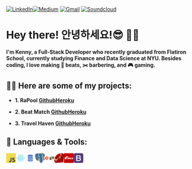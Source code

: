 [![LinkedIn](https://img.shields.io/badge/LinkedIn-0077B5?style=for-the-badge&logo=linkedin&logoColor=white)](https://www.linkedin.com/in/kenny-yoon-23643513a/)[![Medium](https://img.shields.io/badge/medium-0A0A0A?style=for-the-badge&logo=medium&logoColor=white)](https://healerx97.medium.com/)
[![Gmail](https://img.shields.io/badge/Gmail-D14836?style=for-the-badge&logo=gmail&logoColor=white)](mailto:kenny.yoon@stern.nyu.edu)
[![Soundcloud](https://img.shields.io/badge/SoundCloud-FF3300?style=for-the-badge&logo=soundcloud&logoColor=white)](https://soundcloud.com/ghun-kenny-yoon)

# Hey there! 안녕하세요!😎 🤙🏻

**I'm Kenny,
a Full-Stack Developer who recently graduated from Flatiron School, currently studying Finance and Data Science at NYU.
Besides coding, I love making 🎹 beats, ✂️ barbering, and 🎮 gaming.**


## 🧑‍💻 Here are some of my projects:
* **1. RaPool [Github](https://github.com/healerx97/RaPool)[Heroku](https://rapool.herokuapp.com/)**

* **2. Beat Match [Github](https://github.com/healerx97/Beat-Match)[Heroku](https://beat-match.herokuapp.com/)**

* **3. Travel Haven [Github](https://github.com/healerx97/TravelHaven)[Heroku](https://travelhaven.herokuapp.com/)**

## 🔧 Languages & Tools:
<img  align="left" alt="JavaScript" width="26px" src="https://raw.githubusercontent.com/github/explore/80688e429a7d4ef2fca1e82350fe8e3517d3494d/topics/javascript/javascript.png" />
<img  align="left" alt="React" width="26px" src="https://raw.githubusercontent.com/github/explore/80688e429a7d4ef2fca1e82350fe8e3517d3494d/topics/react/react.png" />
<img  align="left" alt="SQL" width="26px" src="https://raw.githubusercontent.com/github/explore/80688e429a7d4ef2fca1e82350fe8e3517d3494d/topics/sql/sql.png" />
<img  align="left" alt="MySQL" width="26px" src="https://raw.githubusercontent.com/github/explore/80688e429a7d4ef2fca1e82350fe8e3517d3494d/topics/postgresql/postgresql.png" />
<img  align="left" alt="Git" width="26px" src="https://raw.githubusercontent.com/github/explore/80688e429a7d4ef2fca1e82350fe8e3517d3494d/topics/git/git.png" />
<img  align="left" alt="Ruby" width="26px" src="https://raw.githubusercontent.com/github/explore/80688e429a7d4ef2fca1e82350fe8e3517d3494d/topics/ruby/ruby.png" />
<img  align="left" alt="Rails" width="26px" src="https://raw.githubusercontent.com/github/explore/80688e429a7d4ef2fca1e82350fe8e3517d3494d/topics/rails/rails.png" />
<img  align="left" alt="Bootstrap" width="26px" src="https://raw.githubusercontent.com/github/explore/80688e429a7d4ef2fca1e82350fe8e3517d3494d/topics/bootstrap/bootstrap.png" />

<!--
**healerx97/healerx97** is a ✨ _special_ ✨ repository because its `README.md` (this file) appears on your GitHub profile.

Here are some ideas to get you started:

- 🔭 I’m currently working on ...
- 🌱 I’m currently learning ...
- 👯 I’m looking to collaborate on ...
- 🤔 I’m looking for help with ...
- 💬 Ask me about ...
- 📫 How to reach me: ...
- 😄 Pronouns: ...
- ⚡ Fun fact: ...
-->
